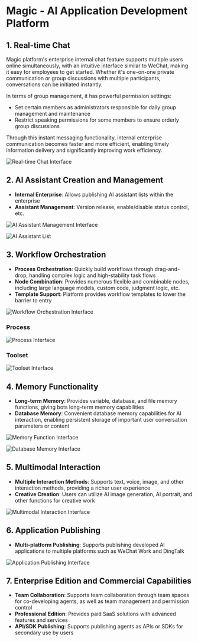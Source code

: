 # Magic - AI Application Development Platform

## 1. Real-time Chat

Magic platform's enterprise internal chat feature supports multiple users online simultaneously, with an intuitive interface similar to WeChat, making it easy for employees to get started. Whether it's one-on-one private communication or group discussions with multiple participants, conversations can be initiated instantly.

In terms of group management, it has powerful permission settings:
- Set certain members as administrators responsible for daily group management and maintenance
- Restrict speaking permissions for some members to ensure orderly group discussions

Through this instant messaging functionality, internal enterprise communication becomes faster and more efficient, enabling timely information delivery and significantly improving work efficiency.

![Real-time Chat Interface](https://cdn.letsmagic.cn/static/img/chat-interface.png)

## 2. AI Assistant Creation and Management

- **Internal Enterprise**: Allows publishing AI assistant lists within the enterprise
- **Assistant Management**: Version release, enable/disable status control, etc.

![AI Assistant Management Interface](https://cdn.letsmagic.cn/static/img/ai-assistant-1.png)

![AI Assistant List](https://cdn.letsmagic.cn/static/img/ai-assistant-2.png)

## 3. Workflow Orchestration

- **Process Orchestration**: Quickly build workflows through drag-and-drop, handling complex logic and high-stability task flows
- **Node Combination**: Provides numerous flexible and combinable nodes, including large language models, custom code, judgment logic, etc.
- **Template Support**: Platform provides workflow templates to lower the barrier to entry

![Workflow Orchestration Interface](https://cdn.letsmagic.cn/static/img/workflow-1.png)

### Process

![Process Interface](https://cdn.letsmagic.cn/static/img/workflow-process.png)

### Toolset

![Toolset Interface](https://cdn.letsmagic.cn/static/img/tools.png)

## 4. Memory Functionality

- **Long-term Memory**: Provides variable, database, and file memory functions, giving bots long-term memory capabilities
- **Database Memory**: Convenient database memory capabilities for AI interaction, enabling persistent storage of important user conversation parameters or content

![Memory Function Interface](https://cdn.letsmagic.cn/static/img/memory-1.png)

![Database Memory Interface](https://cdn.letsmagic.cn/static/img/memory-2.png)

## 5. Multimodal Interaction

- **Multiple Interaction Methods**: Supports text, voice, image, and other interaction methods, providing a richer user experience
- **Creative Creation**: Users can utilize AI image generation, AI portrait, and other functions for creative work

![Multimodal Interaction Interface](https://cdn.letsmagic.cn/static/img/multimodal.png)

## 6. Application Publishing

- **Multi-platform Publishing**: Supports publishing developed AI applications to multiple platforms such as WeChat Work and DingTalk

![Application Publishing Interface](https://cdn.letsmagic.cn/static/img/app-publishing.png)

## 7. Enterprise Edition and Commercial Capabilities

- **Team Collaboration**: Supports team collaboration through team spaces for co-developing agents, as well as team management and permission control
- **Professional Edition**: Provides paid SaaS solutions with advanced features and services
- **API/SDK Publishing**: Supports publishing agents as APIs or SDKs for secondary use by users 